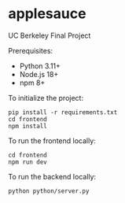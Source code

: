 # applesauce

UC Berkeley Final Project

Prerequisites:
- Python 3.11+
- Node.js 18+
- npm 8+

To initialize the project:
```
pip install -r requirements.txt
cd frontend
npm install
```

To run the frontend locally:

```
cd frontend
npm run dev
```

To run the backend locally:

```
python python/server.py
```
